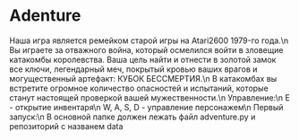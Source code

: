 # Аdenture
Наша игра является ремейком старой игры на Atari2600 1979-го года.\n
Вы играете за отважного война, который осмелился войти в зловещие катакомбы королевства. Ваша цель найти и отнести в золотой замок все ключи, легендарный меч, покрытый кровью ваших врагов и могущественный артефакт: КУБОК БЕССМЕРТИЯ.\n
В катакомбах вы встретите огромное количество опасностей и испытаний, которые станут настоящей проверкой вашей мужественности.\n
Управление:\n
E - открытие инвентаря\n
W, A, S, D - управление персонажем\n
Первый запуск:\n
В основной папке должен лежать файл adventure.py и репозиторий с названем data
